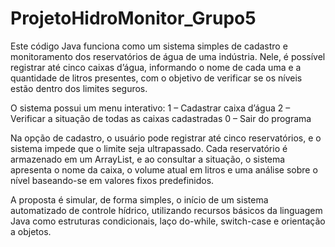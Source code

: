 # ProjetoHidroMonitor_Grupo5

Este código Java funciona como um sistema simples de cadastro e monitoramento dos reservatórios de água de uma indústria. 
Nele, é possível registrar até cinco caixas d’água, informando o nome de cada uma e a quantidade de litros presentes, com o objetivo de verificar 
se os níveis estão dentro dos limites seguros.

O sistema possui um menu interativo:
1 – Cadastrar caixa d’água
2 – Verificar a situação de todas as caixas cadastradas
0 – Sair do programa

Na opção de cadastro, o usuário pode registrar até cinco reservatórios, e o sistema impede que o limite seja ultrapassado. Cada reservatório é armazenado em um ArrayList, e ao consultar a situação, o sistema apresenta o nome da caixa, o volume atual em litros e uma análise sobre o nível baseando-se em valores fixos predefinidos.

A proposta é simular, de forma simples, o início de um sistema automatizado de controle hídrico, utilizando recursos básicos da linguagem Java como estruturas condicionais, laço do-while, switch-case e orientação a objetos.
